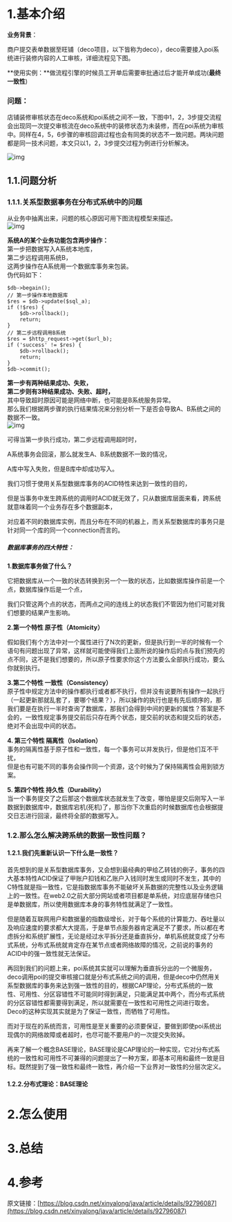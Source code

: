 # 1.基本介绍

**业务背景**：

商户提交表单数据至旺铺（deco项目，以下皆称为deco），deco需要接入poi系统进行装修内容的人工审核，详细流程见下图。

**使用实例：**做流程引擎的时候员工开单后需要审批通过后才能开单成功\(**最终一致性**\)

### **问题**：

店铺装修审核状态在deco系统和poi系统之间不一致，下图中1，2，3步提交流程会出现同一次提交审核流在deco系统中的装修状态为未装修，而在poi系统为审核中。同样在4，5，6步骤的审核回调过程也会有同类的状态不一致问题。两块问题都是同一技术问题，本文只以1，2，3步提交过程为例进行分析解决。

![img](/static/image/1305952-20180528103811932-766030002.jpg)

## 1.1.问题分析

### 1.1.1.关系型数据事务在分布式系统中的问题

从业务中抽离出来，问题的核心原因可用下图流程模型来描述。  
![img](/static/image/1305952-20180528103852437-1819386895.jpg)

**系统A的某个业务功能包含两步操作：**  
第一步把数据写入A系统本地库，  
第二步远程调用系统B，  
这两步操作在A系统用一个数据库事务来包装。  
伪代码如下：

```
$db->begain();
// 第一步操作本地数据库
$res = $db->update($sql_a);
if (!$res) {
    $db->rollback();
    return;
}
// 第二步远程调用B系统
$res = $http_request->get($url_b);
if ('success' != $res) {
    $db->rollback();
    return;
}
$db->commit();
```

**第一步有两种结果成功、失败，**  
**第二步则有3种结果成功、失败、超时，**  
其中导致超时原因可能是网络中断，也可能是B系统服务异常。  
那么我们根据两步骤的执行结果情况来分别分析一下是否会导致A、B系统之间的数据不一致。  
![img](/static/image/1305952-20180528104018507-1970560478.jpg)

可得当第一步执行成功，第二步远程调用超时时，

A系统事务会回滚，那么就发生A、B系统数据不一致的情况，

A库中写入失败，但是B库中却成功写入。

我们习惯于使用关系型数据库事务的ACID特性来达到一致性的目的，

但是当事务中发生跨系统的调用时ACID就无效了，只从数据库层面来看，跨系统就意味着同一个业务存在多个数据副本，

对应着不同的数据库实例，而且分布在不同的机器上，而关系型数据库的事务只是针对同一个库的同一个connection而言的。

##### 数据库事务的四大特性：

**1.数据库事务做了什么？**

它把数据库从一个一致的状态转换到另一个一致的状态，比如数据库操作前是一个点，数据库操作后是一个点，

我们只管这两个点的状态，而两点之间的连线上的状态我们不管因为他们可能对我们想要的结果产生影响。

**2.第一个特性 原子性（Atomicity）**

假如我们有个方法中对一个属性进行了N次的更新，但是执行到一半的时候有一个语句有问题出现了异常，这样就可能使得我们上面所说的操作后的点与我们预先的点不同，这不是我们想要的，所以原子性要求你这个方法要么全部执行成功，要么你就别执行。

**3.第二个特性 一致性（Consistency）**  
原子性中规定方法中的操作都执行或者都不执行，但并没有说要所有操作一起执行（一起更新那就乱套了，要哪个结果？），所以操作的执行也是有先后顺序的，那我们要是在执行一半时查询了数据库，那我们会得到中间的更新的属性？答案是不会的，一致性规定事务提交前后只存在两个状态，提交前的状态和提交后的状态，绝对不会出现中间的状态。

**4. 第三个特性 隔离性（Isolation）**  
事务的隔离性基于原子性和一致性，每一个事务可以并发执行，但是他们互不干扰，  
但是也有可能不同的事务会操作同一个资源，这个时候为了保持隔离性会用到锁方案。

**5. 第四个特性 持久性（Durability）**  
当一个事务提交了之后那这个数据库状态就发生了改变，哪怕是提交后刚写入一半数据到数据库中，数据库宕机\(死机\)了，那当你下次重启的时候数据库也会根据提交日志进行回滚，最终将全部的数据写入。

### 1.**2.那么怎么解决跨系统的数据一致性问题？**

#### 1.2.1.我们先重新认识一下什么是一致性？

首先想到的是关系型数据库事务，又会想到最经典的甲给乙转钱的例子，事务的四大基本特性ACID保证了甲账户扣钱和乙账户入钱同时发生或同时不发生，其中的C特性就是指一致性，它是指数据库事务不能破坏关系数据的完整性以及业务逻辑上的一致性。在web2.0之前大部分网站或者项目都是单系统，对应底层存储也只是单数据库，所以使用数据库本身的事务特性就满足了一致性。

但是随着互联网用户和数据量的指数级增长，对于每个系统的计算能力、吞吐量以及响应速度的要求都大大提高，于是单节点服务器肯定满足不了要求，所以都在考虑拆分和系统扩展性，无论是经过水平拆分还是垂直拆分，单机系统就变成了分布式系统，分布式系统就肯定存在某节点或者网络故障的情况，之前说的事务的ACID中的强一致性就无法保证。

再回到我们的问题上来，poi系统其实就可以理解为垂直拆分出的一个微服务，deco调用poi的提交审核接口就是分布式系统之间的调用，但是deco中仍然用关系型数据库的事务来达到强一致性的目的，根据CAP理论，分布式系统的一致性、可用性、分区容错性不可能同时得到满足，只能满足其中两个，而分布式系统的分区容错性都需要得到满足，所以就需要在一致性和可用性之间进行取舍。Deco的这种实现其实就是为了保证一致性，而牺牲了可用性。



而对于现在的系统而言，可用性是至关重要的必须要保证，要做到即使poi系统出现偶尔的网络故障或者超时，也尽可能不要用户的一次提交失败掉。


  再来了解一个概念BASE理论，BASE理论是CAP理论的一种实现，它对分布式系统的一致性和可用性不可兼得的问题提出了一种方案，即基本可用和最终一致是目标。既然提到了强一致性和最终一致性，再介绍一下业界对一致性的分层次定义。


#### **1.2.2.分布式理论：BASE理论**

# 2.怎么使用

# 3.总结

# 4.参考

原文链接：[https://blog.csdn.net/xinyalong/java/article/details/92796087](https://blog.csdn.net/xinyalong/java/article/details/92796087)


